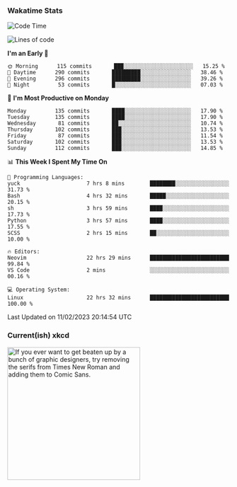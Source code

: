 ### Wakatime Stats
<!--START_SECTION:waka-->
![Code Time](http://img.shields.io/badge/Code%20Time-1%2C433%20hrs%209%20mins-blue)

![Lines of code](https://img.shields.io/badge/From%20Hello%20World%20I%27ve%20Written-358%20Thousand%20lines%20of%20code-blue)

**I'm an Early 🐤** 

```text
🌞 Morning      115 commits       ███░░░░░░░░░░░░░░░░░░░░░░   15.25 % 
🌆 Daytime      290 commits       █████████░░░░░░░░░░░░░░░░   38.46 % 
🌃 Evening      296 commits       █████████░░░░░░░░░░░░░░░░   39.26 % 
🌙 Night         53 commits       █░░░░░░░░░░░░░░░░░░░░░░░░   07.03 % 

```
📅 **I'm Most Productive on Monday** 

```text
Monday         135 commits       ████░░░░░░░░░░░░░░░░░░░░░   17.90 % 
Tuesday        135 commits       ████░░░░░░░░░░░░░░░░░░░░░   17.90 % 
Wednesday       81 commits       ██░░░░░░░░░░░░░░░░░░░░░░░   10.74 % 
Thursday       102 commits       ███░░░░░░░░░░░░░░░░░░░░░░   13.53 % 
Friday          87 commits       ███░░░░░░░░░░░░░░░░░░░░░░   11.54 % 
Saturday       102 commits       ███░░░░░░░░░░░░░░░░░░░░░░   13.53 % 
Sunday         112 commits       ███░░░░░░░░░░░░░░░░░░░░░░   14.85 % 

```


📊 **This Week I Spent My Time On** 

```text
💬 Programming Languages: 
yuck                     7 hrs 8 mins        ████████░░░░░░░░░░░░░░░░░   31.73 % 
Bash                     4 hrs 32 mins       █████░░░░░░░░░░░░░░░░░░░░   20.15 % 
sh                       3 hrs 59 mins       ████░░░░░░░░░░░░░░░░░░░░░   17.73 % 
Python                   3 hrs 57 mins       ████░░░░░░░░░░░░░░░░░░░░░   17.55 % 
SCSS                     2 hrs 15 mins       ██░░░░░░░░░░░░░░░░░░░░░░░   10.00 % 

🔥 Editors: 
Neovim                   22 hrs 29 mins      █████████████████████████   99.84 % 
VS Code                  2 mins              ░░░░░░░░░░░░░░░░░░░░░░░░░   00.16 % 

💻 Operating System: 
Linux                    22 hrs 32 mins      █████████████████████████   100.00 % 

```


 Last Updated on 11/02/2023 20:14:54 UTC
<!--END_SECTION:waka-->

### Current(ish) xkcd
<a id="xkcd-a" title="If you ever want to get beaten up by a bunch of graphic designers, try removing the serifs from Times New Roman and adding them to Comic Sans." href="https://www.xkcd.com" target="_blank">
        <img align="center" id="xkcd-img" src="https://imgs.xkcd.com/comics/only_serifs.png" alt="If you ever want to get beaten up by a bunch of graphic designers, try removing the serifs from Times New Roman and adding them to Comic Sans." height=300 />
</a>
